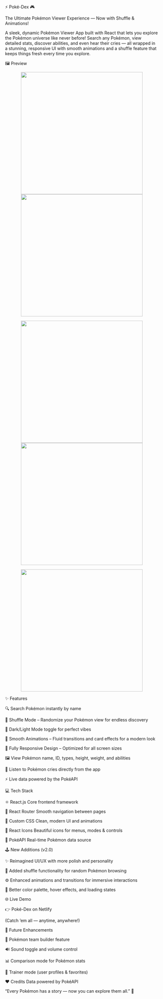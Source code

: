 ⚡ Poké-Dex 🎮

The Ultimate Pokémon Viewer Experience — Now with Shuffle & Animations!

A sleek, dynamic Pokémon Viewer App built with React that lets you explore the Pokémon universe like never before!
Search any Pokémon, view detailed stats, discover abilities, and even hear their cries — all wrapped in a stunning, responsive UI with smooth animations and a shuffle feature that keeps things fresh every time you explore.

🖼️ Preview
<p align="center">
  <img src="https://github.com/user-attachments/assets/0da1ee59-0b78-42bc-bfa9-b8d45ad18145" height="400" />
  <img src="https://github.com/user-attachments/assets/ed23c126-38f0-4e2c-8c99-7d519a258868" height="400" />
</p>
<p align="center">
  <img src="https://github.com/user-attachments/assets/71491e21-c8d0-4f7c-94c4-a778081cbc59" height="400" />
  <img src="https://github.com/user-attachments/assets/ce1b14f8-fe7f-40a0-9dec-ab2bd71cf31c" height="400" />
</p>
<p align="center">
  <img src="https://github.com/user-attachments/assets/91e95496-d316-4349-8960-74c38c47439c" height="400" />
</p>


✨ Features

🔍 Search Pokémon instantly by name

🔄 Shuffle Mode – Randomize your Pokémon view for endless discovery

🎨 Dark/Light Mode toggle for perfect vibes

💫 Smooth Animations – Fluid transitions and card effects for a modern look

📱 Fully Responsive Design – Optimized for all screen sizes

🖼️ View Pokémon name, ID, types, height, weight, and abilities

🎵 Listen to Pokémon cries directly from the app

⚡ Live data powered by the PokéAPI


💻 Tech Stack

⚛️ React.js	Core frontend framework

🧭 React Router	Smooth navigation between pages

🎨 Custom CSS	Clean, modern UI and animations

🧩 React Icons	Beautiful icons for menus, modes & controls

🔗 PokéAPI	Real-time Pokémon data source

🕹️ New Additions (v2.0)

✨ Reimagined UI/UX with more polish and personality

💫 Added shuffle functionality for random Pokémon browsing

⚙️ Enhanced animations and transitions for immersive interactions

🌈 Better color palette, hover effects, and loading states


🌐 Live Demo

👉 Poké-Dex on Netlify

(Catch ’em all — anytime, anywhere!)


🧠 Future Enhancements

🧩 Pokémon team builder feature

🔊 Sound toggle and volume control

📊 Comparison mode for Pokémon stats

🧢 Trainer mode (user profiles & favorites)


❤️ Credits
Data powered by PokéAPI


“Every Pokémon has a story — now you can explore them all.” 🌟
